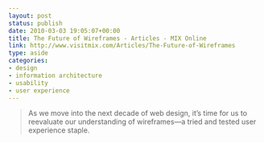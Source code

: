 ```yaml
---
layout: post
status: publish
date: 2010-03-03 19:05:07+00:00
title: The Future of Wireframes - Articles - MIX Online
link: http://www.visitmix.com/Articles/The-Future-of-Wireframes
type: aside
categories:
- design
- information architecture
- usability
- user experience
---
```


> As we move into the next decade of web design, it’s time for us to reevaluate our understanding of wireframes—a tried and tested user experience staple.
